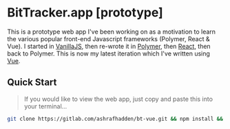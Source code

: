 # BitTracker.app [prototype]

This is a prototype web app I've been working on as a motivation to learn the various popular front-end Javascript frameworks (Polymer, React & Vue). I started in [VanillaJS](http://vanilla-js.com/), then re-wrote it in [Polymer](https://www.polymer-project.org/), then [React](https://reactjs.org/), then back to Polymer. This is now my latest iteration which I've written using [Vue](https://vuejs.org/).

## Quick Start
> If you would like to view the web app, just copy and paste this into your terminal...
```bash
git clone https://gitlab.com/ashrafhadden/bt-vue.git && npm install && npm run start
```